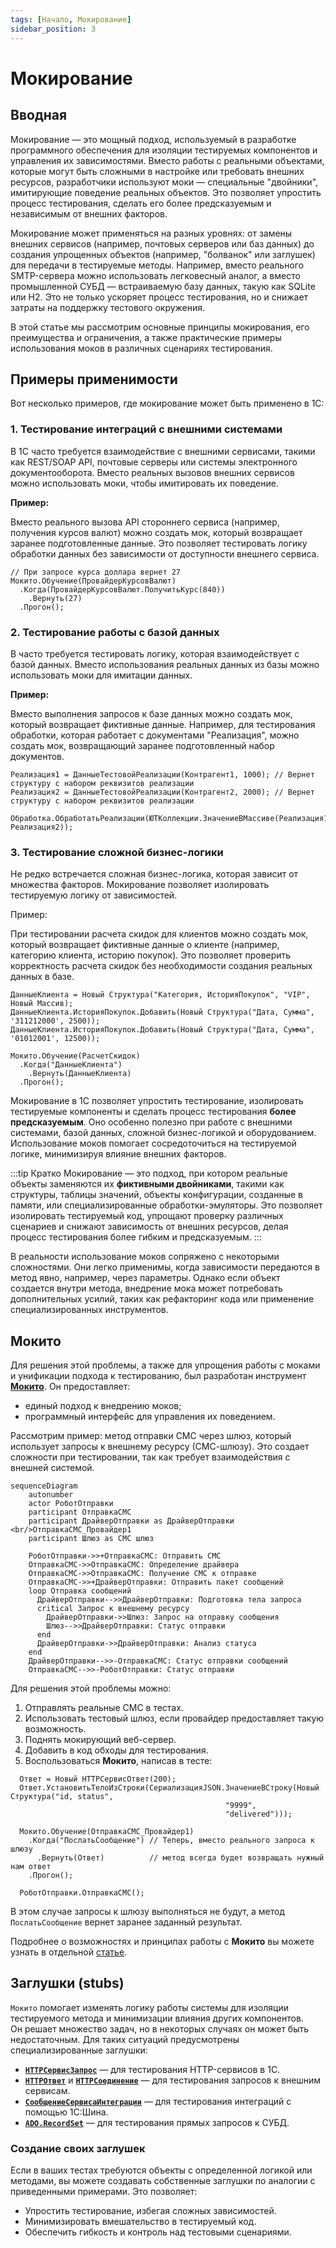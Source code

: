 ```yaml
---
tags: [Начало, Мокирование]
sidebar_position: 3
---
```


# Мокирование

## Вводная

Мокирование — это мощный подход, используемый в разработке программного обеспечения для изоляции тестируемых компонентов и управления их зависимостями. Вместо работы с реальными объектами, которые могут быть сложными в настройке или требовать внешних ресурсов, разработчики используют моки — специальные "двойники", имитирующие поведение реальных объектов. Это позволяет упростить процесс тестирования, сделать его более предсказуемым и независимым от внешних факторов.

Мокирование может применяться на разных уровнях: от замены внешних сервисов (например, почтовых серверов или баз данных) до создания упрощенных объектов (например, "болванок" или заглушек) для передачи в тестируемые методы. Например, вместо реального SMTP-сервера можно использовать легковесный аналог, а вместо промышленной СУБД — встраиваемую базу данных, такую как SQLite или H2. Это не только ускоряет процесс тестирования, но и снижает затраты на поддержку тестового окружения.

В этой статье мы рассмотрим основные принципы мокирования, его преимущества и ограничения, а также практические примеры использования моков в различных сценариях тестирования.

## Примеры применимости

Вот несколько примеров, где мокирование может быть применено в 1С:

### 1. Тестирование интеграций с внешними системами

В 1С часто требуется взаимодействие с внешними сервисами, такими как REST/SOAP API, почтовые серверы или системы электронного документооборота. Вместо реальных вызовов внешних сервисов можно использовать моки, чтобы имитировать их поведение.

**Пример:**

Вместо реального вызова API стороннего сервиса (например, получения курсов валют) можно создать мок, который возвращает заранее подготовленные данные. Это позволяет тестировать логику обработки данных без зависимости от доступности внешнего сервиса.

```bsl
// При запросе курса доллара вернет 27
Мокито.Обучение(ПровайдерКурсовВалют)
  .Когда(ПровайдерКурсовВалют.ПолучитьКурс(840))
    .Вернуть(27)
  .Прогон();
```

### 2. Тестирование работы с базой данных

В часто требуется тестировать логику, которая взаимодействует с базой данных. Вместо использования реальных данных из базы можно использовать моки для имитации данных.

**Пример:**

Вместо выполнения запросов к базе данных можно создать мок, который возвращает фиктивные данные. Например, для тестирования обработки, которая работает с документами "Реализация", можно создать мок, возвращающий заранее подготовленный набор документов.

```bsl
Реализация1 = ДанныеТестовойРеализации(Контрагент1, 1000); // Вернет структуру с набором реквизитов реализации
Реализация2 = ДанныеТестовойРеализации(Контрагент2, 2000); // Вернет структуру с набором реквизитов реализации

Обработка.ОбработатьРеализации(ЮТКоллекции.ЗначениеВМассиве(Реализация1, Реализация2));
```

### 3. Тестирование сложной бизнес-логики

Не редко встречается сложная бизнес-логика, которая зависит от множества факторов. Мокирование позволяет изолировать тестируемую логику от зависимостей.

Пример:

При тестировании расчета скидок для клиентов можно создать мок, который возвращает фиктивные данные о клиенте (например, категорию клиента, историю покупок). Это позволяет проверить корректность расчета скидок без необходимости создания реальных данных в базе.

```bsl
ДанныеКлиента = Новый Структура("Категория, ИсторияПокупок", "VIP", Новый Массив);
ДанныеКлиента.ИсторияПокупок.Добавить(Новый Структура("Дата, Сумма", '311212000', 2500));
ДанныеКлиента.ИсторияПокупок.Добавить(Новый Структура("Дата, Сумма", '01012001', 12500));

Мокито.Обучение(РасчетСкидок)
  .Когда("ДанныеКлиента")
    .Вернуть(ДанныеКлиента)
  .Прогон();
```

Мокирование в 1С позволяет упростить тестирование, изолировать тестируемые компоненты и сделать процесс тестирования **более предсказуемым**. Оно особенно полезно при работе с внешними системами, базой данных, сложной бизнес-логикой и оборудованием. Использование моков помогает сосредоточиться на тестируемой логике, минимизируя влияние внешних факторов.

:::tip Кратко
Мокирование — это подход, при котором реальные объекты заменяются их **фиктивными двойниками**, такими как структуры, таблицы значений, объекты конфигурации, созданные в памяти, или специализированные обработки-эмуляторы.
Это позволяет изолировать тестируемый код, упрощают проверку различных сценариев и снижают зависимость от внешних ресурсов, делая процесс тестирования более гибким и предсказуемым.
:::

В реальности использование моков сопряжено с некоторыми сложностями. Они легко применимы, когда зависимости передаются в метод явно, например, через параметры. Однако если объект создается внутри метода, внедрение мока может потребовать дополнительных усилий, таких как рефакторинг кода или применение специализированных инструментов.

## Мокито

Для решения этой проблемы, а также для упрощения работы с моками и унификации подхода к тестированию, был разработан инструмент **[Мокито](mockito/mockito.md)**. Он предоставляет:

* единый подход к внедрению моков;
* программный интерфейс для управления их поведением.

Рассмотрим пример: метод отправки СМС через шлюз, который использует запросы к внешнему ресурсу (СМС-шлюзу). Это создает сложности при тестировании, так как требует взаимодействия с внешней системой.

```mermaid
sequenceDiagram
    autonumber
    actor РоботОтправки
    participant ОтправкаСМС
    participant ДрайверОтправки as ДрайверОтправки <br/>ОтправкаСМС_Провайдер1
    participant Шлюз as СМС шлюз

    РоботОтправки->>+ОтправкаСМС: Отправить СМС
    ОтправкаСМС->>ОтправкаСМС: Определение драйвера
    ОтправкаСМС->>ОтправкаСМС: Получение СМС к отправке
    ОтправкаСМС->>+ДрайверОтправки: Отправить пакет сообщений
    loop Отправка сообщений
      ДрайверОтправки-->>ДрайверОтправки: Подготовка тела запроса
      critical Запрос к внешнему ресурсу
        ДрайверОтправки->>Шлюз: Запрос на отправку сообщения
        Шлюз-->>ДрайверОтправки: Статус отправки
      end
      ДрайверОтправки->>ДрайверОтправки: Анализ статуса
    end
    ДрайверОтправки-->>-ОтправкаСМС: Статус отправки сообщений
    ОтправкаСМС-->>-РоботОтправки: Статус отправки
```

Для решения этой проблемы можно:

1. Отправлять реальные СМС в тестах.
2. Использовать тестовый шлюз, если провайдер предоставляет такую возможность.
3. Поднять мокирующий веб-сервер.
4. Добавить в код обходы для тестирования.
5. Воспользоваться **Мокито**, написав в тесте:

  ```bsl
    Ответ = Новый HTTPСервисОтвет(200);
    Ответ.УстановитьТелоИзСтроки(СериализацияJSON.ЗначениеВСтроку(Новый Структура("id, status",
                                                  "9999",
                                                  "delivered")));

    Мокито.Обучение(ОтправкаСМС_Провайдер1)
      .Когда("ПослатьСообщение") // Теперь, вместо реального запроса к шлюзу
        .Вернуть(Ответ)          // метод всегда будет возвращать нужный нам ответ
      .Прогон();

    РоботОтправки.ОтправкаСМС();
  ```
  
  В этом случае запросы к шлюзу выполняться не будут, а метод `ПослатьСообщение` вернет заранее заданный результат.

Подробнее о возможностях и принципах работы с **Мокито** вы можете узнать в отдельной [статье](mockito/mockito.md).

## Заглушки (stubs)

`Мокито` помогает изменять логику работы системы для изоляции тестируемого метода и минимизации влияния других компонентов.  
Он решает множество задач, но в некоторых случаях он может быть недостаточным. Для таких ситуаций предусмотрены специализированные заглушки:

* **[`HTTPСервисЗапрос`](stubs/http-service-request.md)** — для тестирования HTTP-сервисов в 1С.
* **[`HTTPОтвет`](stubs/http-response.md)** и **[`HTTPСоединение`](stubs/http-connection.md)** — для тестирования запросов к внешним сервисам.
* **[`СообщениеСервисаИнтеграции`](stubs/integration-service-message.md)** — для тестирования интеграций с помощью 1С:Шина.
* **[`ADO.RecordSet`](stubs/ado-recordset.md)** — для тестирования прямых запросов к СУБД.

### Создание своих заглушек

Если в ваших тестах требуются объекты с определенной логикой или методами, вы можете создавать собственные заглушки по аналогии с приведенными примерами. Это позволяет:

* Упростить тестирование, избегая сложных зависимостей.
* Минимизировать вмешательство в тестируемый код.
* Обеспечить гибкость и контроль над тестовыми сценариями.